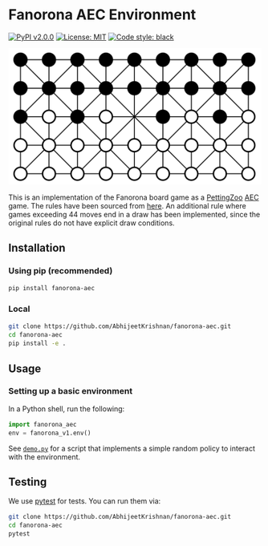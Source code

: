 # Fanorona AEC Environment

[![PyPI v2.0.0](https://img.shields.io/pypi/v/fanorona-aec)](https://pypi.org/project/fanorona-aec/2.0.0/)
[![License: MIT](https://img.shields.io/badge/License-MIT-yellow.svg)](https://opensource.org/licenses/MIT)
[![Code style: black](https://img.shields.io/badge/code%20style-black-000000.svg)](https://github.com/psf/black)

![Fanorona board](/assets/1920px-Fanorona-1.svg.png)

This is an implementation of the Fanorona board game as a [PettingZoo](https://github.com/PettingZoo-Team/PettingZoo) [AEC](https://arxiv.org/abs/2009.13051) game.
The rules have been sourced from [here](https://www.mindsports.nl/index.php/the-pit/528-fanorona).
An additional rule where games exceeding $44$ moves end in a draw has been implemented, since the
original rules do not have explicit draw conditions.

## Installation

### Using pip (recommended)

```bash
pip install fanorona-aec
```

### Local

```bash
git clone https://github.com/AbhijeetKrishnan/fanorona-aec.git
cd fanorona-aec
pip install -e .
```

## Usage

### Setting up a basic environment

In a Python shell, run the following:

```python
import fanorona_aec
env = fanorona_v1.env()
```

See [`demo.py`](./demo.py) for a script that implements a simple random policy to interact with the environment.

## Testing

We use [pytest](http://doc.pytest.org/) for tests. You can run them via:

```bash
git clone https://github.com/AbhijeetKrishnan/fanorona-aec.git
cd fanorona-aec
pytest
```
